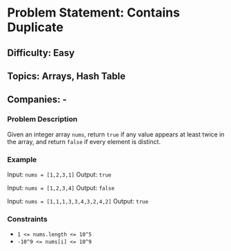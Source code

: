# Problem Statement: Contains Duplicate

## Difficulty: Easy

## Topics: Arrays, Hash Table

## Companies: -

### Problem Description

Given an integer array `nums`, return `true` if any value appears at least twice in the array, and return `false` if every element is distinct.

### Example

Input: `nums = [1,2,3,1]`
Output: `true`

Input: `nums = [1,2,3,4]`
Output: `false`

Input: `nums = [1,1,1,3,3,4,3,2,4,2]`
Output: `true`

### Constraints

- `1 <= nums.length <= 10^5`
- `-10^9 <= nums[i] <= 10^9`

